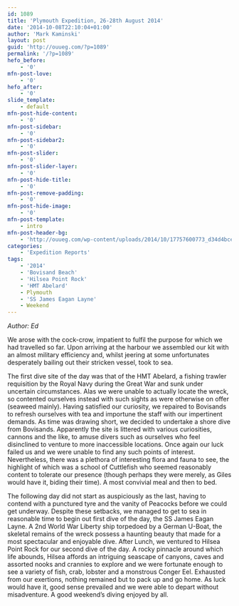 ```yaml
---
id: 1089
title: 'Plymouth Expedition, 26-28th August 2014'
date: '2014-10-08T22:10:04+01:00'
author: 'Mark Kaminski'
layout: post
guid: 'http://ouueg.com/?p=1089'
permalink: '/?p=1089'
hefo_before:
    - '0'
mfn-post-love:
    - '0'
hefo_after:
    - '0'
slide_template:
    - default
mfn-post-hide-content:
    - '0'
mfn-post-sidebar:
    - '0'
mfn-post-sidebar2:
    - '0'
mfn-post-slider:
    - '0'
mfn-post-slider-layer:
    - '0'
mfn-post-hide-title:
    - '0'
mfn-post-remove-padding:
    - '0'
mfn-post-hide-image:
    - '0'
mfn-post-template:
    - intro
mfn-post-header-bg:
    - 'http://ouueg.com/wp-content/uploads/2014/10/17757600773_d34d4bce77_k.jpg'
categories:
    - 'Expedition Reports'
tags:
    - '2014'
    - 'Bovisand Beach'
    - 'Hilsea Point Rock'
    - 'HMT Abelard'
    - Plymouth
    - 'SS James Eagan Layne'
    - Weekend
---
```


*Author: Ed*

We arose with the cock-crow, impatient to fulfil the purpose for which we had travelled so far. Upon arriving at the harbour we assembled our kit with an almost military efficiency and, whilst jeering at some unfortunates desperately bailing out their stricken vessel, took to sea.

The first dive site of the day was that of the HMT Abelard, a fishing trawler requisition by the Royal Navy during the Great War and sunk under uncertain circumstances. Alas we were unable to actually locate the wreck, so contented ourselves instead with such sights as were otherwise on offer (seaweed mainly). Having satisfied our curiosity, we repaired to Bovisands to refresh ourselves with tea and importune the staff with our impertinent demands. As time was drawing short, we decided to undertake a shore dive from Bovisands. Apparently the site is littered with various curiosities, cannons and the like, to amuse divers such as ourselves who feel disinclined to venture to more inaccessible locations. Once again our luck failed us and we were unable to find any such points of interest. Nevertheless, there was a plethora of interesting flora and fauna to see, the highlight of which was a school of Cuttlefish who seemed reasonably content to tolerate our presence (though perhaps they were merely, as Giles would have it, biding their time). A most convivial meal and then to bed.

The following day did not start as auspiciously as the last, having to contend with a punctured tyre and the vanity of Peacocks before we could get underway. Despite these setbacks, we managed to get to sea in reasonable time to begin out first dive of the day, the SS James Eagan Layne. A 2nd World War Liberty ship torpedoed by a German U-Boat, the skeletal remains of the wreck possess a haunting beauty that made for a most spectacular and enjoyable dive. After Lunch, we ventured to Hilsea Point Rock for our second dive of the day. A rocky pinnacle around which life abounds, Hilsea affords an intriguing seascape of canyons, caves and assorted nooks and crannies to explore and we were fortunate enough to see a variety of fish, crab, lobster and a monstrous Conger Eel. Exhausted from our exertions, nothing remained but to pack up and go home. As luck would have it, good sense prevailed and we were able to depart without misadventure. A good weekend’s diving enjoyed by all.